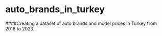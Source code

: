# auto_brands_in_turkey
####Creating a dataset of auto brands and model prices in Turkey from 2016 to 2023.


